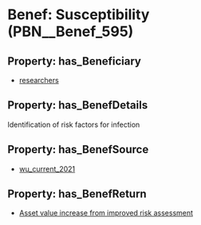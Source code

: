 # Benef: __Susceptibility__ (PBN__Benef_595)

## Property: has_Beneficiary

* [researchers](../Stakeholder/PBN__Stakeholder_2)

## Property: has_BenefDetails

Identification of risk factors for infection

## Property: has_BenefSource

* [wu_current_2021](../Article/PBN__Article_118)

## Property: has_BenefReturn

* [Asset value increase from improved risk assessment](../BenefReturn/PBN__BenefReturn_646)

